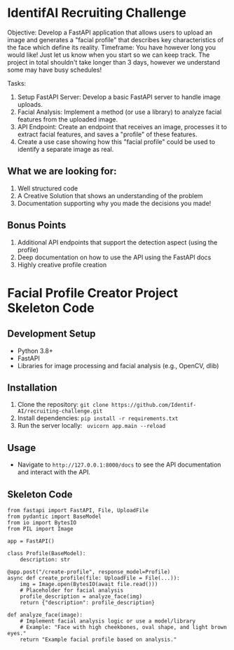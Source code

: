 # IdentifAI Recruiting Challenge

Objective: Develop a FastAPI application that allows users to upload an image and generates a "facial profile" that describes key characteristics of the face which define its reality.
Timeframe: You have however long you would like! Just let us know when you start so we can keep track. The project in total shouldn't take longer than 3 days, however we understand some may have busy schedules!

Tasks:
1. Setup FastAPI Server: Develop a basic FastAPI server to handle image uploads.
2. Facial Analysis: Implement a method (or use a library) to analyze facial features from the uploaded image.
3. API Endpoint: Create an endpoint that receives an image, processes it to extract facial features, and saves a "profile" of these features.
4. Create a use case showing how this "facial profile" could be used to identify a separate image as real.


## What we are looking for:

1. Well structured code
2. A Creative Solution that shows an understanding of the problem
3. Documentation supporting why you made the decisions you made!

## Bonus Points
1. Additional API endpoints that support the detection aspect (using the profile)
2. Deep documentation on how to use the API using the FastAPI docs
3. Highly creative profile creation

# Facial Profile Creator Project Skeleton Code

## Development Setup
- Python 3.8+
- FastAPI
- Libraries for image processing and facial analysis (e.g., OpenCV, dlib)

## Installation
1. Clone the repository:
```git clone https://github.com/Identif-AI/recruiting-challenge.git ```
2. Install dependencies:
``` pip install -r requirements.txt ```
3. Run the server locally:
``` uvicorn app.main --reload```

## Usage
- Navigate to `http://127.0.0.1:8000/docs` to see the API documentation and interact with the API.


## Skeleton Code

```
from fastapi import FastAPI, File, UploadFile
from pydantic import BaseModel
from io import BytesIO
from PIL import Image

app = FastAPI()

class Profile(BaseModel):
    description: str

@app.post("/create-profile", response_model=Profile)
async def create_profile(file: UploadFile = File(...)):
    img = Image.open(BytesIO(await file.read()))
    # Placeholder for facial analysis
    profile_description = analyze_face(img)
    return {"description": profile_description}

def analyze_face(image):
    # Implement facial analysis logic or use a model/library
    # Example: "Face with high cheekbones, oval shape, and light brown eyes."
    return "Example facial profile based on analysis."


```



